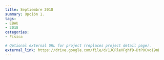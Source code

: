 ```yaml
---
title: Septiembre 2018
summary: Opción 1.
tags:
- EBAU
- 2018
categories:
- Física

# Optional external URL for project (replaces project detail page).
external_link: https://drive.google.com/file/d/1JCRleVFghfD-DtPOCvoI9nDGa2q6SjMD/view
---
```

